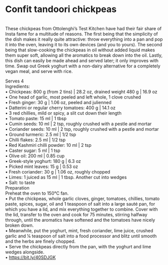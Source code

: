 # Confit tandoori chickpeas

\
These chickpeas from Ottolenghi’s Test Kitchen have had their fair share of Insta fame for a multitude of reasons. The first being that the simplicity of the dish makes it really quite attractive: throw everything into a pan and pop it into the oven, leaving it to its own devices (and you to yours). The second being that slow-cooking the chickpeas in oil without added liquid makes them super soft, allowing all the aromatics to break down into the oil. Lastly, this dish can easily be made ahead and served later; it only improves with time. Swap out Greek yoghurt with a non-dairy alternative for a completely vegan meal, and serve with rice.

Serves 4\
Ingredients:\
• Chickpeas: 800 g (from 2 tins) | 28.2 oz, drained weight 480 g | 16.9 oz\
• One head of garlic, most peeled and left whole, 1 clove crushed\
• Fresh ginger: 30 g | 1.06 oz, peeled and julienned\
• Datterini or regular cherry tomatoes: 400 g | 14.1 oz\
• 3 red chillies, mild or spicy, a slit cut down their length\
• Tomato paste: 15 ml | 1 tbsp\
• Cumin seeds: 10 ml | 2 tsp, roughly crushed with a pestle and mortar\
• Coriander seeds: 10 ml | 2 tsp, roughly crushed with a pestle and mortar\
• Ground turmeric: 2.5 ml | 1/2 tsp\
• Chilli flakes: 2.5 ml | 1/2 tsp\
• Red Kashmiri chilli powder: 10 ml | 2 tsp\
• Caster sugar: 5 ml | 1 tsp\
• Olive oil: 200 ml | 0.85 cup\
• Greek-style yoghurt: 180 g | 6.3 oz\
• Picked mint leaves: 15 g | 0.53 oz\
• Fresh coriander: 30 g | 1.06 oz, roughly chopped\
• Limes: 1 juiced as 15 ml | 1 tbsp. Another cut into wedges\
• Salt: to taste\
Preparation\
Preheat the oven to 150°C fan.\
• Put the chickpeas, whole garlic cloves, ginger, tomatoes, chillies, tomato paste, spices, sugar, oil and 1 teaspoon of salt into a large sauté pan, for which you have a lid, and mix everything together to combine. Cover with the lid, transfer to the oven and cook for 75 minutes, stirring halfway through, until the aromatics have softened and the tomatoes have nicely broken down.\
• Meanwhile, put the yoghurt, mint, fresh coriander, lime juice, crushed garlic and 1⁄4 teaspoon of salt into a food processor and blitz until smooth and the herbs are finely chopped.\
• Serve the chickpeas directly from the pan, with the yoghurt and lime wedges alongside.\
• https://bit.ly/40SDJGK
